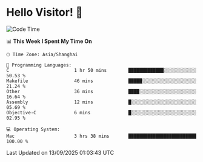 # Hello Visitor! 👋

<!--START_SECTION:waka-->
![Code Time](http://img.shields.io/badge/Code%20Time-449%20hrs%2024%20mins-blue)

📊 **This Week I Spent My Time On** 

```text
🕑︎ Time Zone: Asia/Shanghai

💬 Programming Languages: 
C                        1 hr 50 mins        █████████████░░░░░░░░░░░░   50.53 % 
Makefile                 46 mins             █████░░░░░░░░░░░░░░░░░░░░   21.24 % 
Other                    36 mins             ████░░░░░░░░░░░░░░░░░░░░░   16.64 % 
Assembly                 12 mins             █░░░░░░░░░░░░░░░░░░░░░░░░   05.69 % 
Objective-C              6 mins              █░░░░░░░░░░░░░░░░░░░░░░░░   02.95 % 

💻 Operating System: 
Mac                      3 hrs 38 mins       █████████████████████████   100.00 % 
```


 Last Updated on 13/09/2025 01:03:43 UTC
<!--END_SECTION:waka-->

